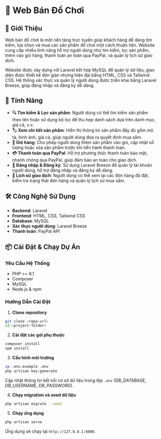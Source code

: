 
# 🧸 Web Bán Đồ Chơi

## 📌 Giới Thiệu

Web bán đồ chơi là một nền tảng trực tuyến giúp khách hàng dễ dàng tìm kiếm, lựa chọn và mua các sản phẩm đồ chơi một cách thuận tiện. Website cung cấp nhiều tính năng hỗ trợ người dùng như tìm kiếm, lọc sản phẩm, thêm vào giỏ hàng, thanh toán an toàn qua PayPal, và quản lý lịch sử giao dịch.

Website được xây dựng với Laravel kết hợp MySQL để quản lý dữ liệu, giao diện được thiết kế đơn giản nhưng hiện đại bằng HTML, CSS và Tailwind CSS. Hệ thống xác thực và quản lý người dùng được triển khai bằng Laravel Breeze, giúp đăng nhập và đăng ký dễ dàng.

## 🚀 Tính Năng

-   **🔍 Tìm kiếm & Lọc sản phẩm**: Người dùng có thể tìm kiếm sản phẩm theo tên hoặc sử dụng bộ lọc để thu hẹp danh sách dựa trên danh mục, giá cả, v.v.
-   **🏷️ Xem chi tiết sản phẩm**: Hiển thị thông tin sản phẩm đầy đủ gồm mô tả, hình ảnh, giá cả, giúp người dùng đưa ra quyết định mua sắm.
-   **🛒 Giỏ hàng**: Cho phép người dùng thêm sản phẩm vào giỏ, cập nhật số lượng hoặc xóa sản phẩm trước khi tiến hành thanh toán.
-   **💳 Thanh toán qua PayPal**: Hỗ trợ phương thức thanh toán bảo mật, nhanh chóng qua PayPal, giúp đảm bảo an toàn cho giao dịch.
-   **🔑 Đăng nhập & Đăng ký**: Sử dụng Laravel Breeze để quản lý tài khoản người dùng, hỗ trợ đăng nhập và đăng ký dễ dàng.
-   **📜 Lịch sử giao dịch**: Người dùng có thể xem lại các đơn hàng đã đặt, kiểm tra trạng thái đơn hàng và quản lý lịch sử mua sắm.

## 🛠️ Công Nghệ Sử Dụng

-   **Backend**: Laravel
-   **Frontend**: HTML, CSS, Tailwind CSS
-   **Database**: MySQL
-   **Xác thực người dùng**: Laravel Breeze
-   **Thanh toán**: PayPal API

## 📦 Cài Đặt & Chạy Dự Án

### Yêu Cầu Hệ Thống

-   PHP >= 8.1
-   Composer
-   MySQL
-   Node.js & npm

### Hướng Dẫn Cài Đặt

1.  **Clone repository**
```sh
git clone <repo-url>
cd <project-folder>
```
2.  **Cài đặt các gói phụ thuộc**
```sh
composer install
npm install
```
3.  **Cấu hình môi trường**
```sh
cp .env.example .env
php artisan key:generate 
```
Cập nhật thông tin kết nối cơ sở dữ liệu trong tệp `.env` (DB_DATABASE, DB_USERNAME, DB_PASSWORD).

4.  **Chạy migration và seed dữ liệu**
```sh
php artisan migrate --seed 
```
5.  **Chạy ứng dụng**
```sh
php artisan serve
```
Ứng dụng sẽ chạy tại `http://127.0.0.1:8000`.

